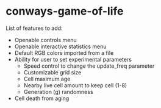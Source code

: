 # conways-game-of-life

List of features to add:
- Openable controls menu
- Openable interactive statistics menu
- Default RGB colors imported from a file
- Ability for user to set experimental parameters
    - Speed control to change the update_freq parameter
    - Customizable grid size
    - Cell maximum age
    - Nearby live cell amount to keep cell (1-8)
    - Generation (g) randomness
- Cell death from aging